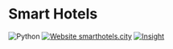 # Smart Hotels


![Python](https://img.shields.io/badge/python-v3.6+-blue.svg) [![Website smarthotels.city](https://img.shields.io/website-up-up-green-green/http://smarthotels.city.svg)](http://smarthotels.city) [![Insight](https://img.shields.io/badge/InsightProject-True-lightgrey.svg)](https://www.insightdatascience.com/)
